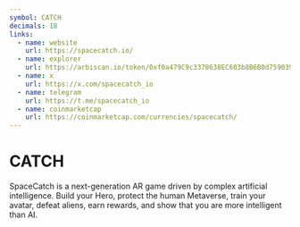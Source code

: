 ```yaml
---
symbol: CATCH
decimals: 18
links:
  - name: website
    url: https://spacecatch.io/
  - name: explorer
    url: https://arbiscan.io/token/0xf0a479C9c3378638EC603b8B6B0d75903902550B
  - name: x
    url: https://x.com/spacecatch_io
  - name: telegram
    url: https://t.me/spacecatch_io
  - name: coinmarketcap
    url: https://coinmarketcap.com/currencies/spacecatch/
---
```


# CATCH

SpaceCatch is a next-generation AR game driven by complex artificial intelligence. Build your Hero, protect the human Metaverse, train your avatar, defeat aliens, earn rewards, and show that you are more intelligent than AI.
